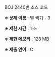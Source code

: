 BOJ 2440번 소스 코드

<b>※ 문제 이름</b> : 별 찍기 - 3

<b>※ 제한 시간</b> : 1 초

<b>※ 제한 메모리</b> : 128 MB

<b>※ 제출 언어</b> : C